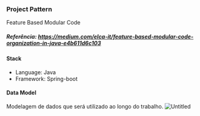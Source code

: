 ### Project Pattern
Feature Based Modular Code
##### Referência: https://medium.com/elca-it/feature-based-modular-code-organization-in-java-e4b611d6c103

#### Stack
- Language: Java
- Framework: Spring-boot



#### Data Model
Modelagem de dados que será utilizado ao longo do trabalho.
![Untitled](https://github.com/user-attachments/assets/a057faf5-e323-4ffa-b10a-764ec9cae157)

